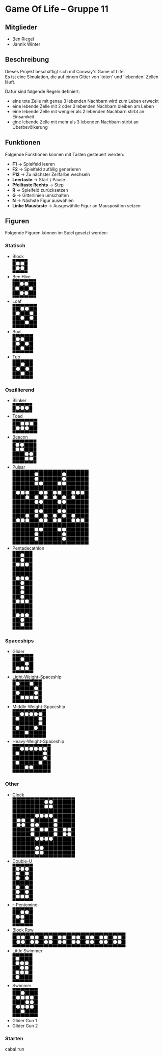 # Game Of Life – Gruppe 11


## Mitglieder

* Ben Riegel
* Jannik Winter


## Beschreibung

Dieses Projekt beschäftigt sich mit Conway's Game of Life.  
Es ist eine Simulation, die auf einem Gitter von 'toten' und 'lebenden' Zellen läuft.

Dafür sind folgende Regeln definiert:
* eine tote Zelle mit genau 3 lebenden Nachbarn wird zum Leben erweckt
* eine lebende Zelle mit 2 oder 3 lebenden Nachbarn bleiben am Leben
* eine lebende Zelle mit wengier als 2 lebenden Nachbarn stirbt an Einsamkeit
* eine lebende Zelle mit mehr als 3 lebenden Nachbarn stirbt an Überbevölkerung


## Funktionen

Folgende Funktionen können mit Tasten gesteuert werden:
* **F1** -> Spielfeld leeren
* **F2** -> Spielfeld zufällig generieren
* **F12** -> Zu nächster Zellfarbe wechseln
* **Leertaste** -> Start / Pause
* **Pfeiltaste Rechts** -> Step
* **R** -> Spielfeld zurücksetzen
* **G** -> Gitterlinien umschalten
* **N** -> Nächste Figur auswählen
* **Linke Maustaste** -> Ausgewählte Figur an Mausposition setzen


## Figuren

Folgende Figuren können im Spiel gesetzt werden:

### Statisch

* Block  
![Block](/images/block.png)
* Bee Hive  
![Bee Hive](/images/beehive.png)
* Loaf  
![Loaf](/images/loaf.png)
* Boat  
![Boat](/images/boat.png)
* Tub  
![Tub](/images/tub.png)

### Oszillierend

* Blinker  
![Blinker](/images/blinker.png)
* Toad  
![Toad](/images/toad.png)
* Beacon  
![Beacon](/images/beacon.png)
* Pulsar  
![Pulsar](/images/pulsar.png)
* Pentadecathlon  
![Pentadecathlon](/images/pentadecathlon.png)

### Spaceships
* Glider  
![Glider](/images/glider.png)
* Light-Weight-Spaceship  
![Light-Weight-Spaceship](/images/lws.png)
* Middle-Weight-Spaceship  
![Middle-Weight-Spaceship](/images/mws.png)
* Heavy-Weight-Spaceship  
![Heavy-Weight-Spaceship](/images/hws.png)

### Other
* Clock  
![Clock](/images/clock.png)
* Double-U  
![Clock](/images/doubleU.png)
* r-Pentomino  
![r-Pentomino](/images/rPentomino.png)
* Block Row  
![Block Row](/images/blockrow.png)
* Little Swimmer  
![Little Swimmer](/images/littleSwimmer.png)
* Swimmer  
![Swimmer](/images/swimmer.png)
* Glider Gun 1
* Glider Gun 2


### Starten 

cabal run